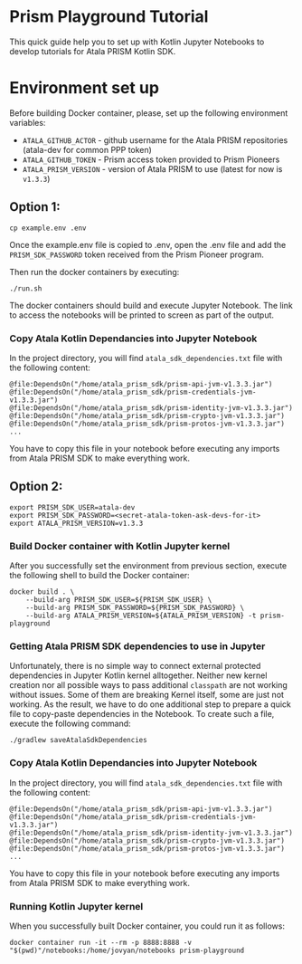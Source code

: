 # Prism Playground Tutorial

This quick guide help you to set up with Kotlin Jupyter Notebooks to develop tutorials for Atala PRISM Kotlin SDK. 

# Environment set up

Before building Docker container, please, set up the following environment variables:
* `ATALA_GITHUB_ACTOR` - github username for the Atala PRISM repositories (atala-dev for common PPP token)
* `ATALA_GITHUB_TOKEN` - Prism access token provided to Prism Pioneers
* `ATALA_PRISM_VERSION` - version of Atala PRISM to use (latest for now is `v1.3.3`) 

## Option 1:

```shell
cp example.env .env
```

Once the example.env file is copied to .env, open the .env file and add the `PRISM_SDK_PASSWORD` token received from the Prism Pioneer program.

Then run the docker containers by executing:

```shell
./run.sh
```

The docker containers should build and execute Jupyter Notebook. The link to access the notebooks will be printed to screen as part of the output.

### Copy Atala Kotlin Dependancies into Jupyter Notebook
In the project directory, you will find `atala_sdk_dependencies.txt` file with the following content:
```text
@file:DependsOn("/home/atala_prism_sdk/prism-api-jvm-v1.3.3.jar")
@file:DependsOn("/home/atala_prism_sdk/prism-credentials-jvm-v1.3.3.jar")
@file:DependsOn("/home/atala_prism_sdk/prism-identity-jvm-v1.3.3.jar")
@file:DependsOn("/home/atala_prism_sdk/prism-crypto-jvm-v1.3.3.jar")
@file:DependsOn("/home/atala_prism_sdk/prism-protos-jvm-v1.3.3.jar")
...
```

You have to copy this file in your notebook before executing any imports from Atala PRISM SDK to make everything work.

## Option 2:
```shell
export PRISM_SDK_USER=atala-dev
export PRISM_SDK_PASSWORD=<secret-atala-token-ask-devs-for-it>
export ATALA_PRISM_VERSION=v1.3.3
```

### Build Docker container with Kotlin Jupyter kernel

After you successfully set the environment from previous section,
execute the following shell to build the Docker container:
```shell
docker build . \
    --build-arg PRISM_SDK_USER=${PRISM_SDK_USER} \
    --build-arg PRISM_SDK_PASSWORD=${PRISM_SDK_PASSWORD} \
    --build-arg ATALA_PRISM_VERSION=${ATALA_PRISM_VERSION} -t prism-playground
```

### Getting Atala PRISM SDK dependencies to use in Jupyter

Unfortunately, there is no simple way to connect external protected dependencies in Jupyter Kotlin kernel alltogether.
Neither new kernel creation nor all possible ways to pass additional `classpath` are not working without issues.
Some of them are breaking Kernel itself, some are just not working. As the result, we have to do one additional step
to prepare a quick file to copy-paste dependencies in the Notebook. To create such a file, execute the following command:
```shell
./gradlew saveAtalaSdkDependencies
```

### Copy Atala Kotlin Dependancies into Jupyter Notebook
In the project directory, you will find `atala_sdk_dependencies.txt` file with the following content:
```text
@file:DependsOn("/home/atala_prism_sdk/prism-api-jvm-v1.3.3.jar")
@file:DependsOn("/home/atala_prism_sdk/prism-credentials-jvm-v1.3.3.jar")
@file:DependsOn("/home/atala_prism_sdk/prism-identity-jvm-v1.3.3.jar")
@file:DependsOn("/home/atala_prism_sdk/prism-crypto-jvm-v1.3.3.jar")
@file:DependsOn("/home/atala_prism_sdk/prism-protos-jvm-v1.3.3.jar")
...
```

You have to copy this file in your notebook before executing any imports from Atala PRISM SDK to make everything work.

### Running Kotlin Jupyter kernel

When you successfully built Docker container, you could run it as follows:

```shell
docker container run -it --rm -p 8888:8888 -v "$(pwd)"/notebooks:/home/jovyan/notebooks prism-playground
```
